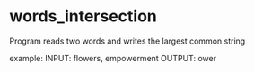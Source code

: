 # words_intersection

Program reads two words and writes the largest common string  

example: 
INPUT: flowers, empowerment
OUTPUT: ower
